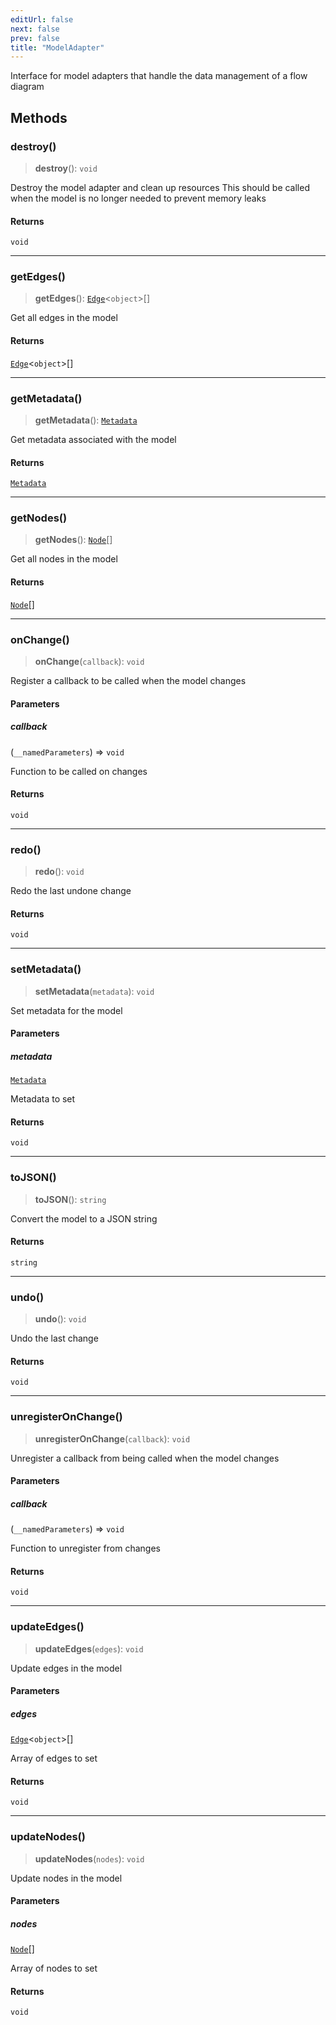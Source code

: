 ```yaml
---
editUrl: false
next: false
prev: false
title: "ModelAdapter"
---
```


Interface for model adapters that handle the data management of a flow diagram

## Methods

### destroy()

> **destroy**(): `void`

Destroy the model adapter and clean up resources
This should be called when the model is no longer needed to prevent memory leaks

#### Returns

`void`

***

### getEdges()

> **getEdges**(): [`Edge`](/docs/api/types/edge/)\<`object`\>[]

Get all edges in the model

#### Returns

[`Edge`](/docs/api/types/edge/)\<`object`\>[]

***

### getMetadata()

> **getMetadata**(): [`Metadata`](/docs/api/types/metadata/)

Get metadata associated with the model

#### Returns

[`Metadata`](/docs/api/types/metadata/)

***

### getNodes()

> **getNodes**(): [`Node`](/docs/api/types/node/)[]

Get all nodes in the model

#### Returns

[`Node`](/docs/api/types/node/)[]

***

### onChange()

> **onChange**(`callback`): `void`

Register a callback to be called when the model changes

#### Parameters

##### callback

(`__namedParameters`) => `void`

Function to be called on changes

#### Returns

`void`

***

### redo()

> **redo**(): `void`

Redo the last undone change

#### Returns

`void`

***

### setMetadata()

> **setMetadata**(`metadata`): `void`

Set metadata for the model

#### Parameters

##### metadata

[`Metadata`](/docs/api/types/metadata/)

Metadata to set

#### Returns

`void`

***

### toJSON()

> **toJSON**(): `string`

Convert the model to a JSON string

#### Returns

`string`

***

### undo()

> **undo**(): `void`

Undo the last change

#### Returns

`void`

***

### unregisterOnChange()

> **unregisterOnChange**(`callback`): `void`

Unregister a callback from being called when the model changes

#### Parameters

##### callback

(`__namedParameters`) => `void`

Function to unregister from changes

#### Returns

`void`

***

### updateEdges()

> **updateEdges**(`edges`): `void`

Update edges in the model

#### Parameters

##### edges

[`Edge`](/docs/api/types/edge/)\<`object`\>[]

Array of edges to set

#### Returns

`void`

***

### updateNodes()

> **updateNodes**(`nodes`): `void`

Update nodes in the model

#### Parameters

##### nodes

[`Node`](/docs/api/types/node/)[]

Array of nodes to set

#### Returns

`void`
